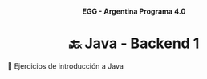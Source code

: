 <h4 align="center">
  EGG - Argentina Programa 4.0
</h4>

<h1 align="center">
  🔙 Java - Backend 1
</h1>

💾 Ejercicios de introducción a Java
